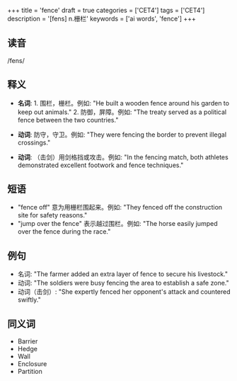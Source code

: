 +++
title = 'fence'
draft = true
categories = ['CET4']
tags = ['CET4']
description = '[fens] n.栅栏'
keywords = ['ai words', 'fence']
+++

## 读音
/fens/

## 释义
- **名词**: 1. 围栏，栅栏。例如: "He built a wooden fence around his garden to keep out animals."
   2. 防御，屏障。例如: "The treaty served as a political fence between the two countries."

- **动词**: 防守，守卫。例如: "They were fencing the border to prevent illegal crossings."

- **动词**: （击剑）用剑格挡或攻击。例如: "In the fencing match, both athletes demonstrated excellent footwork and fence techniques."

## 短语
- "fence off" 意为用栅栏围起来。例如: "They fenced off the construction site for safety reasons."
- "jump over the fence" 表示越过围栏。例如: "The horse easily jumped over the fence during the race."

## 例句
- 名词: "The farmer added an extra layer of fence to secure his livestock."
- 动词: "The soldiers were busy fencing the area to establish a safe zone."
- 动词（击剑）: "She expertly fenced her opponent's attack and countered swiftly."

## 同义词
- Barrier
- Hedge
- Wall
- Enclosure
- Partition
